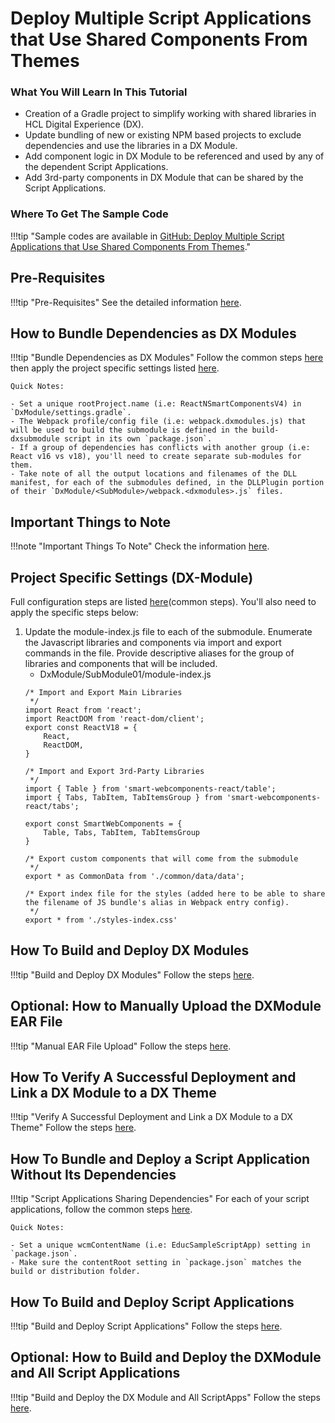# Deploy Multiple Script Applications that Use Shared Components From Themes

### What You Will Learn In This Tutorial
- Creation of a Gradle project to simplify working with shared libraries in HCL Digital Experience (DX).
- Update bundling of new or existing NPM based projects to exclude dependencies and use the libraries in a DX Module.
- Add component logic in DX Module to be referenced and used by any of the dependent Script Applications.
- Add 3rd-party components in DX Module that can be shared by the Script Applications.

### Where To Get The Sample Code
!!!tip "Sample codes are available in [GitHub: Deploy Multiple Script Applications that Use Shared Components From Themes](https://github.com/HCL-TECH-SOFTWARE/DX-Modules-and-ScriptApps/tree/main/06ThemeComponentInApp)."

## Pre-Requisites
!!!tip "Pre-Requisites"
    See the detailed information [here](../pre_requisites.md).

## How to Bundle Dependencies as DX Modules
!!!tip "Bundle Dependencies as DX Modules"
    Follow the common steps [here](../common-setup/optimized-scriptapps/dependencies_as_module.md) then apply the project specific settings listed [here](#project-specific-settings-dx-module).

    Quick Notes:

    - Set a unique rootProject.name (i.e: ReactNSmartComponentsV4) in `DxModule/settings.gradle`.
    - The Webpack profile/config file (i.e: webpack.dxmodules.js) that will be used to build the submodule is defined in the build-dxsubmodule script in its own `package.json`.
    - If a group of dependencies has conflicts with another group (i.e: React v16 vs v18), you'll need to create separate sub-modules for them.
    - Take note of all the output locations and filenames of the DLL manifest, for each of the submodules defined, in the DLLPlugin portion of their `DxModule/<SubModule>/webpack.<dxmodules>.js` files. 

## Important Things to Note
!!!note "Important Things To Note"
    Check the information [here](../common-setup/post-deployment/important_things_to_note.md).

## Project Specific Settings (DX-Module)
Full configuration steps are listed [here](../common-setup/optimized-scriptapps/dependencies_as_module.md)(common steps). You'll also need to apply the specific steps below:

1. Update the module-index.js file to each of the submodule. Enumerate the Javascript libraries and components via import and export commands in the file. Provide descriptive aliases for the group of libraries and components that will be included.
    - DxModule/SubModule01/module-index.js
    ```
    /* Import and Export Main Libraries
     */
    import React from 'react';
    import ReactDOM from 'react-dom/client';
    export const ReactV18 = {
        React,
        ReactDOM,
    }
    
    /* Import and Export 3rd-Party Libraries
     */
    import { Table } from 'smart-webcomponents-react/table';
    import { Tabs, TabItem, TabItemsGroup } from 'smart-webcomponents-react/tabs';
    
    export const SmartWebComponents = {
        Table, Tabs, TabItem, TabItemsGroup
    }
    
    /* Export custom components that will come from the submodule
     */
    export * as CommonData from './common/data/data';
    
    /* Export index file for the styles (added here to be able to share the filename of JS bundle's alias in Webpack entry config).
     */
    export * from './styles-index.css'    
    ```

## How To Build and Deploy DX Modules
!!!tip "Build and Deploy DX Modules"
    Follow the steps [here](../common-setup/build-and-deploy/build_and_deploy_dx_modules.md).

## Optional: How to Manually Upload the DXModule EAR File
!!!tip "Manual EAR File Upload"
    Follow the steps [here](../common-setup/build-and-deploy/manual_ear_upload.md).

## How To Verify A Successful Deployment and Link a DX Module to a DX Theme
!!!tip "Verify A Successful Deployment and Link a DX Module to a DX Theme"
    Follow the steps [here](../common-setup/post-deployment/verify_link_module_to_theme.md).

## How To Bundle and Deploy a Script Application Without Its Dependencies
!!!tip "Script Applications Sharing Dependencies"
    For each of your script applications, follow the common steps [here](../common-setup/optimized-scriptapps/sharing_dependencies.md).

    Quick Notes:

    - Set a unique wcmContentName (i.e: EducSampleScriptApp) setting in `package.json`.
    - Make sure the contentRoot setting in `package.json` matches the build or distribution folder.
    
## How To Build and Deploy Script Applications
!!!tip "Build and Deploy Script Applications"
    Follow the steps [here](../common-setup/build-and-deploy/build_and_deploy_scriptapps.md).

## Optional: How to Build and Deploy the DXModule and All Script Applications
!!!tip "Build and Deploy the DX Module and All ScriptApps"
    Follow the steps [here](../common-setup/build-and-deploy/build_and_deploy_all.md).
